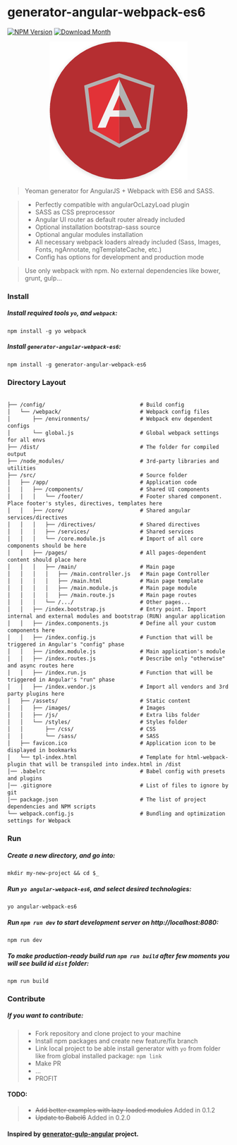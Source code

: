 # generator-angular-webpack-es6

[![NPM Version](http://img.shields.io/npm/v/generator-angular-webpack-es6.svg?style=flat-square)](https://www.npmjs.com/package/generator-angular-webpack-es6)
[![Download Month](http://img.shields.io/npm/dm/generator-angular-webpack-es6.svg?style=flat-square)](https://www.npmjs.com/package/generator-angular-webpack-es6)

<div style="text-align:center" align="center">
    <img src="generators/app/angular.png" alt="generator-angular-webpack-es6">
</div>

> Yeoman generator for AngularJS + Webpack with ES6 and SASS.

> * Perfectly compatible with angularOcLazyLoad plugin
> * SASS as CSS preprocessor
> * Angular UI router as default router already included
> * Optional installation bootstrap-sass source
> * Optional angular modules installation
> * All necessary webpack loaders already included (Sass, Images, Fonts, ngAnnotate, ngTemplateCache, etc.)
> * Config has options for development and production mode

> Use only webpack with npm. No external dependencies like bower, grunt, gulp...

### Install

##### Install required tools `yo`, and `webpack`:
```
npm install -g yo webpack
```

##### Install `generator-angular-webpack-es6`:
```
npm install -g generator-angular-webpack-es6
```

### Directory Layout

```shell

├── /config/                              # Build config
│   └── /webpack/                         # Webpack config files
│       ├── /environments/                # Webpack env dependent configs
│       └── global.js                     # Global webpack settings for all envs
├── /dist/                                # The folder for compiled output
├── /node_modules/                        # 3rd-party libraries and utilities
├── /src/                                 # Source folder
│   ├── /app/                             # Application code
│   │   ├── /components/                  # Shared UI components
│   │   │   └── /footer/                  # Footer shared component. Place footer's styles, directives, templates here
│   │   ├── /core/                        # Shared angular services/directives
│   │   │   ├── /directives/              # Shared directives
│   │   │   ├── /services/                # Shared services
│   │   │   └── /core.module.js           # Import of all core components should be here
│   │   ├── /pages/                       # All pages-dependent content should place here
│   │   │   ├── /main/                    # Main page
│   │   │   │   ├── /main.controller.js   # Main page Controller
│   │   │   │   ├── /main.html            # Main page template
│   │   │   │   ├── /main.module.js       # Main page module
│   │   │   │   ├── /main.route.js        # Main page routes
│   │   │   └── /.../                     # Other pages...
│   │   ├── /index.bootstrap.js           # Entry point. Import internal and external modules and bootstrap (RUN) angular application
│   │   ├── /index.components.js          # Define all your custom components here
│   │   ├── /index.config.js              # Function that will be triggered in Angular's "config" phase
│   │   ├── /index.module.js              # Main application's module
│   │   ├── /index.routes.js              # Describe only "otherwise" and async routes here
│   │   ├── /index.run.js                 # Function that will be triggered in Angular's "run" phase
│   │   ├── /index.vendor.js              # Import all vendors and 3rd party plugins here
│   ├── /assets/                          # Static content
│   │   ├── /images/                      # Images
│   │   ├── /js/                          # Extra libs folder
│   │   └── /styles/                      # Styles folder
│   │       ├── /css/                     # CSS
│   │       └── /sass/                    # SASS
│   ├── favicon.ico                       # Application icon to be displayed in bookmarks
│   └── tpl-index.html                    # Template for html-webpack-plugin that will be transpiled into index.html in /dist
│── .babelrc                              # Babel config with presets and plugins
│── .gitignore                            # List of files to ignore by git
│── package.json                          # The list of project dependencies and NPM scripts
└── webpack.config.js                     # Bundling and optimization settings for Webpack
```

### Run

##### Create a new directory, and go into:
```
mkdir my-new-project && cd $_
```

##### Run `yo angular-webpack-es6`, and select desired technologies:
```
yo angular-webpack-es6
```

##### Run `npm run dev` to start development server on http://localhost:8080:
```
npm run dev
```

##### To make production-ready build run `npm run build` after few moments you will see build id `dist` folder:
```
npm run build
```

### Contribute

##### If you want to contribute:
> * Fork repository and clone project to your machine
> * Install npm packages and create new feature/fix branch
> * Link local project to be able install generator with `yo` from folder like from global installed package:
> ``` npm link ```
> * Make PR
> * ...
> * PROFIT

#### TODO:
> * ~~Add better examples with lazy-loaded modules~~ Added in 0.1.2
> * ~~Update to Babel6~~ Added in 0.2.0

#### Inspired by [generator-gulp-angular](https://github.com/Swiip/generator-gulp-angular) project.